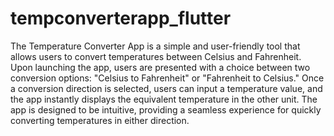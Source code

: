 # tempconverterapp_flutter

The Temperature Converter App is a simple and user-friendly tool that allows users to convert temperatures between Celsius and Fahrenheit. Upon launching the app, users are presented with a choice between two conversion options: "Celsius to Fahrenheit" or "Fahrenheit to Celsius." Once a conversion direction is selected, users can input a temperature value, and the app instantly displays the equivalent temperature in the other unit. The app is designed to be intuitive, providing a seamless experience for quickly converting temperatures in either direction.

